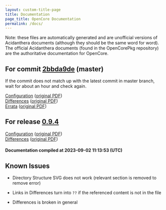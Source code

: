 ```yaml
---
layout: custom-title-page
title: Documentation
page_title: OpenCore Documentation
permalink: /docs/
---
```

Note: these files are automatically generated and are unofficial versions of Acidanthera documents (although they should be the same word for word). The official Acidanthera documents (found in the OpenCorePkg repository) are the authoritative documentation for OpenCore.

## For commit [2bbda9de](https://github.com/acidanthera/OpenCorePkg/tree/2bbda9de7867d58fd704845c57903f5466f2d9d5) (master)

If the commit does not match up with the latest commit in master branch, wait for about an hour and check again.

[Configuration](latest/Configuration.html) ([original PDF](https://github.com/acidanthera/OpenCorePkg/blob/2bbda9de7867d58fd704845c57903f5466f2d9d5/Docs/Configuration.pdf))
<br>
[Differences](latest/Differences.html) ([original PDF](https://github.com/acidanthera/OpenCorePkg/blob/2bbda9de7867d58fd704845c57903f5466f2d9d5/Docs/Differences/Differences.pdf))
<br>
[Errata](latest/Errata.html) ([original PDF](https://github.com/acidanthera/OpenCorePkg/blob/2bbda9de7867d58fd704845c57903f5466f2d9d5/Docs/Errata/Errata.pdf))

## For release [0.9.4](https://github.com/acidanthera/OpenCorePkg/tree/0.9.4)

[Configuration](release/Configuration.html) ([original PDF](https://github.com/acidanthera/OpenCorePkg/blob/0.9.4/Docs/Configuration.pdf))
<br>
[Differences](release/Differences.html) ([original PDF](https://github.com/acidanthera/OpenCorePkg/blob/0.9.4/Docs/Differences/Differences.pdf))

#### Documentation compiled at 2023-09-02 11:13:53 (UTC)

## Known Issues

* Directory Structure SVG does not work (relevant section is removed to remove error)

* Links in Differences turn into `??` if the referenced content is not in the file

* Differences is broken in general
